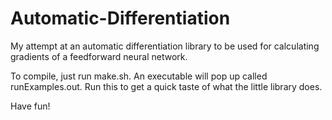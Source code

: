 # Automatic-Differentiation

My attempt at an automatic differentiation library to be used for calculating gradients of a feedforward neural network.

To compile, just run make.sh. An executable will pop up called runExamples.out. Run this to get a quick taste of what the little library does.

Have fun!
